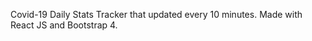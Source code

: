 Covid-19 Daily Stats Tracker that updated every 10 minutes. Made with React JS and Bootstrap 4.




